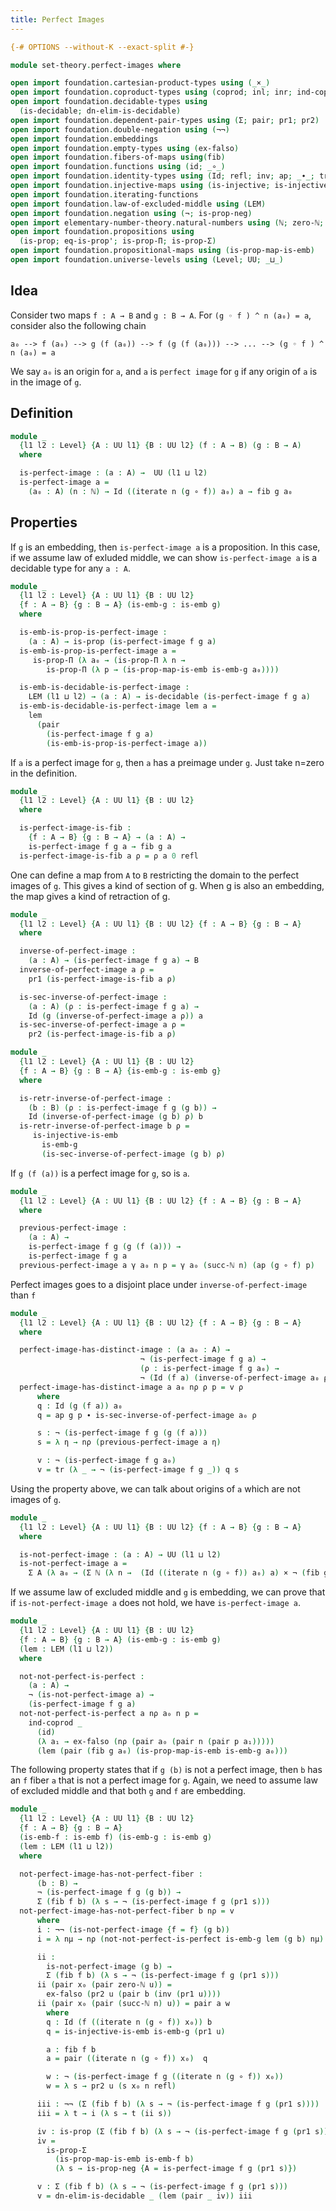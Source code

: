 ```yaml
---
title: Perfect Images
---
```


```agda
{-# OPTIONS --without-K --exact-split #-}

module set-theory.perfect-images where

open import foundation.cartesian-product-types using (_×_)
open import foundation.coproduct-types using (coprod; inl; inr; ind-coprod)
open import foundation.decidable-types using
  (is-decidable; dn-elim-is-decidable)
open import foundation.dependent-pair-types using (Σ; pair; pr1; pr2)
open import foundation.double-negation using (¬¬)
open import foundation.embeddings
open import foundation.empty-types using (ex-falso)
open import foundation.fibers-of-maps using(fib)
open import foundation.functions using (id; _∘_)
open import foundation.identity-types using (Id; refl; inv; ap; _∙_; tr)
open import foundation.injective-maps using (is-injective; is-injective-is-emb)
open import foundation.iterating-functions
open import foundation.law-of-excluded-middle using (LEM)
open import foundation.negation using (¬; is-prop-neg)
open import elementary-number-theory.natural-numbers using (ℕ; zero-ℕ; succ-ℕ)
open import foundation.propositions using
  (is-prop; eq-is-prop'; is-prop-Π; is-prop-Σ)
open import foundation.propositional-maps using (is-prop-map-is-emb)
open import foundation.universe-levels using (Level; UU; _⊔_)
```

## Idea

Consider two maps `f : A → B` and `g : B → A`. For `(g ◦ f ) ^ n (a₀) = a`, consider also the following chain
 
  `a₀ --> f (a₀) --> g (f (a₀)) --> f (g (f (a₀))) --> ... --> (g ◦ f ) ^ n (a₀) = a`

We say `a₀` is an origin for `a`, and  `a` is `perfect image` for `g` if any origin of `a` is in the image of `g`.

## Definition

```agda
module _
  {l1 l2 : Level} {A : UU l1} {B : UU l2} (f : A → B) (g : B → A)
  where

  is-perfect-image : (a : A) →  UU (l1 ⊔ l2)
  is-perfect-image a =
    (a₀ : A) (n : ℕ) → Id ((iterate n (g ∘ f)) a₀) a → fib g a₀
```

## Properties

If `g` is an embedding, then `is-perfect-image a` is a proposition. In this case, if we assume law of exluded middle, we can show `is-perfect-image a` is a decidable type for any `a : A`.

```agda
module _
  {l1 l2 : Level} {A : UU l1} {B : UU l2}
  {f : A → B} {g : B → A} (is-emb-g : is-emb g)
  where

  is-emb-is-prop-is-perfect-image :
    (a : A) → is-prop (is-perfect-image f g a)
  is-emb-is-prop-is-perfect-image a =
     is-prop-Π (λ a₀ → (is-prop-Π λ n →
        is-prop-Π (λ p → (is-prop-map-is-emb is-emb-g a₀))))

  is-emb-is-decidable-is-perfect-image :
    LEM (l1 ⊔ l2) → (a : A) → is-decidable (is-perfect-image f g a)
  is-emb-is-decidable-is-perfect-image lem a =
    lem
      (pair
        (is-perfect-image f g a)
        (is-emb-is-prop-is-perfect-image a))  
```

If `a` is a perfect image for `g`, then `a` has a preimage under `g`. Just take n=zero in the definition.

```agda
module _
  {l1 l2 : Level} {A : UU l1} {B : UU l2}  
  where

  is-perfect-image-is-fib :
    {f : A → B} {g : B → A} → (a : A) →
    is-perfect-image f g a → fib g a
  is-perfect-image-is-fib a ρ = ρ a 0 refl  
```

One can define a map from `A` to `B` restricting the domain to the perfect images of `g`. This gives a kind of section of g. When g is also an embedding, the map gives a kind of retraction of g.

```agda
module _
  {l1 l2 : Level} {A : UU l1} {B : UU l2} {f : A → B} {g : B → A}
  where

  inverse-of-perfect-image :
    (a : A) → (is-perfect-image f g a) → B
  inverse-of-perfect-image a ρ =
    pr1 (is-perfect-image-is-fib a ρ)

  is-sec-inverse-of-perfect-image :
    (a : A) (ρ : is-perfect-image f g a) →
    Id (g (inverse-of-perfect-image a ρ)) a
  is-sec-inverse-of-perfect-image a ρ =
    pr2 (is-perfect-image-is-fib a ρ)
```

```agda
module _
  {l1 l2 : Level} {A : UU l1} {B : UU l2}
  {f : A → B} {g : B → A} {is-emb-g : is-emb g}
  where

  is-retr-inverse-of-perfect-image :
    (b : B) (ρ : is-perfect-image f g (g b)) →
    Id (inverse-of-perfect-image (g b) ρ) b
  is-retr-inverse-of-perfect-image b ρ =
     is-injective-is-emb
       is-emb-g
       (is-sec-inverse-of-perfect-image (g b) ρ)
```

If `g (f (a))` is a perfect image for `g`, so is `a`.

```agda
module _
  {l1 l2 : Level} {A : UU l1} {B : UU l2} {f : A → B} {g : B → A}
  where

  previous-perfect-image :
    (a : A) →
    is-perfect-image f g (g (f (a))) →
    is-perfect-image f g a
  previous-perfect-image a γ a₀ n p = γ a₀ (succ-ℕ n) (ap (g ∘ f) p)
```

Perfect images goes to a disjoint place under `inverse-of-perfect-image` than `f`

```agda
module _
  {l1 l2 : Level} {A : UU l1} {B : UU l2} {f : A → B} {g : B → A}
  where

  perfect-image-has-distinct-image : (a a₀ : A) →
                             ¬ (is-perfect-image f g a) →
                             (ρ : is-perfect-image f g a₀) →
                             ¬ (Id (f a) (inverse-of-perfect-image a₀ ρ))
  perfect-image-has-distinct-image a a₀ nρ ρ p = v ρ
      where
      q : Id (g (f a)) a₀
      q = ap g p ∙ is-sec-inverse-of-perfect-image a₀ ρ

      s : ¬ (is-perfect-image f g (g (f a)))
      s = λ η → nρ (previous-perfect-image a η)

      v : ¬ (is-perfect-image f g a₀)
      v = tr (λ _ → ¬ (is-perfect-image f g _)) q s
```

Using the property above, we can talk about origins of `a` which are not images of `g`.

```agda
module _
  {l1 l2 : Level} {A : UU l1} {B : UU l2} {f : A → B} {g : B → A}
  where

  is-not-perfect-image : (a : A) → UU (l1 ⊔ l2)
  is-not-perfect-image a =
    Σ A (λ a₀ → (Σ ℕ (λ n →  (Id ((iterate n (g ∘ f)) a₀) a) × ¬ (fib g a₀))))
```

If we assume law of excluded middle and `g` is embedding, we can prove that if `is-not-perfect-image a` does not hold, we have `is-perfect-image a`.

```agda
module _
  {l1 l2 : Level} {A : UU l1} {B : UU l2}
  {f : A → B} {g : B → A} (is-emb-g : is-emb g)
  (lem : LEM (l1 ⊔ l2))
  where

  not-not-perfect-is-perfect :
    (a : A) →
    ¬ (is-not-perfect-image a) →
    (is-perfect-image f g a)
  not-not-perfect-is-perfect a nρ a₀ n p =
    ind-coprod _
      (id)
      (λ a₁ → ex-falso (nρ (pair a₀ (pair n (pair p a₁)))))
      (lem (pair (fib g a₀) (is-prop-map-is-emb is-emb-g a₀)))
```

The following property states that if `g (b)` is not a perfect image, then `b` has an `f` fiber `a` that is not a perfect image for `g`. Again, we need to assume law of excluded middle and that both `g` and `f` are embedding.

```agda
module _
  {l1 l2 : Level} {A : UU l1} {B : UU l2}
  {f : A → B} {g : B → A}
  (is-emb-f : is-emb f) (is-emb-g : is-emb g)
  (lem : LEM (l1 ⊔ l2))
  where

  not-perfect-image-has-not-perfect-fiber :
      (b : B) →
      ¬ (is-perfect-image f g (g b)) →
      Σ (fib f b) (λ s → ¬ (is-perfect-image f g (pr1 s)))
  not-perfect-image-has-not-perfect-fiber b nρ = v
      where
      i : ¬¬ (is-not-perfect-image {f = f} (g b))
      i = λ nμ → nρ (not-not-perfect-is-perfect is-emb-g lem (g b) nμ)

      ii :
        is-not-perfect-image (g b) →
        Σ (fib f b) (λ s → ¬ (is-perfect-image f g (pr1 s)))
      ii (pair x₀ (pair zero-ℕ u)) =
        ex-falso (pr2 u (pair b (inv (pr1 u))))
      ii (pair x₀ (pair (succ-ℕ n) u)) = pair a w
        where
        q : Id (f ((iterate n (g ∘ f)) x₀)) b
        q = is-injective-is-emb is-emb-g (pr1 u)

        a : fib f b
        a = pair ((iterate n (g ∘ f)) x₀)  q

        w : ¬ (is-perfect-image f g ((iterate n (g ∘ f)) x₀))
        w = λ s → pr2 u (s x₀ n refl)

      iii : ¬¬ (Σ (fib f b) (λ s → ¬ (is-perfect-image f g (pr1 s))))
      iii = λ t → i (λ s → t (ii s))

      iv : is-prop (Σ (fib f b) (λ s → ¬ (is-perfect-image f g (pr1 s))))
      iv =
        is-prop-Σ
          (is-prop-map-is-emb is-emb-f b)
          (λ s → is-prop-neg {A = is-perfect-image f g (pr1 s)})

      v : Σ (fib f b) (λ s → ¬ (is-perfect-image f g (pr1 s)))
      v = dn-elim-is-decidable _ (lem (pair _ iv)) iii
```
